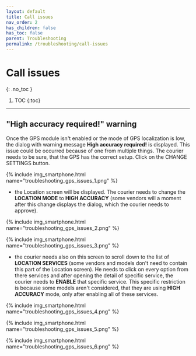 ```yaml
---
layout: default
title: Call issues
nav_order: 2
has_children: false
has_toc: false
parent: Troubleshooting
permalink: /troubleshooting/call-issues
---
```


# Call issues
{: .no_toc }

1. TOC
{:toc}

---

## "High accuracy required!" warning
Once the GPS module isn't enabled or the mode of GPS localization is low, <span class="text-red-200">the dialog with warning message **High accuracy required!** is displayed.</span> This issue could be occurred because of one from multiple things. The courier needs to be sure, that the GPS has the correct setup. Click on the <span class="text-red-200">CHANGE SETTINGS</span> button.

{% include img_smartphone.html name="troubleshooting_gps_issues_1.png" %}

- the Location screen will be displayed. The courier needs to change the **LOCATION MODE** to **HIGH ACCURACY** (some vendors will a moment after this change displays the dialog, which the courier needs to approve). 

{% include img_smartphone.html name="troubleshooting_gps_issues_2.png" %}

{% include img_smartphone.html name="troubleshooting_gps_issues_3.png" %}

- the courier needs also on this screen to scroll down to the list of **LOCATION SERVICES** <span class="text-red-200">(some vendors and models don't need to contain this part of the Location screen).</span> He needs to click on every option from there services and after opening the detail of specific service, the courier needs to **ENABLE** that specific service. This specific restriction is because some models aren't considered, that they are using **HIGH ACCURACY** mode, only after enabling all of these services.

{% include img_smartphone.html name="troubleshooting_gps_issues_4.png" %}

{% include img_smartphone.html name="troubleshooting_gps_issues_5.png" %}

{% include img_smartphone.html name="troubleshooting_gps_issues_6.png" %}